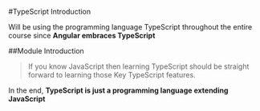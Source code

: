#TypeScript Introduction

Will be using the programming language TypeScript throughout the entire course since **Angular embraces TypeScript**

##Module Introduction

> If you know JavaScript then learning TypeScript should be straight forward to learning those Key TypeScript features.

In the end, **TypeScript is just a programming language extending JavaScript**
